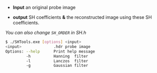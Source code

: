 * **Input** an original probe image

* **output** SH coefficients **&** the reconstructed image using these SH coefficients.

*You can also change `SH_ORDER` in SH.h*



```bash
$ ./SHTools.exe [options] <input>
<input>              .hdr probe image
Options: --help      Print help message
         -h          Hanning  filter
         -l          Lanczos  filter
         -g          Gaussian filter
```
